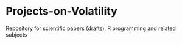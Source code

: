 Projects-on-Volatility
======================

Repository for scientific papers (drafts), R programming and related subjects
